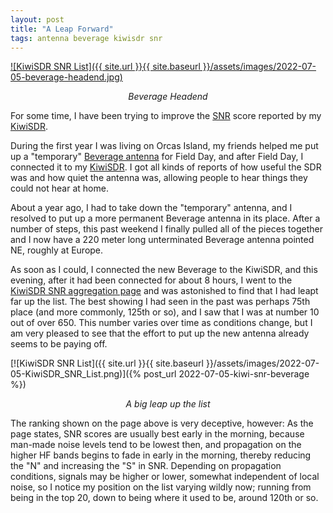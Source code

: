 ```yaml
---
layout: post
title: "A Leap Forward"
tags: antenna beverage kiwisdr snr
---
```


[![KiwiSDR SNR List]({{ site.url }}{{ site.baseurl }}/assets/images/2022-07-05-beverage-headend.jpg)](/assets/img/2022-07-05-beverage-headend.jpg)
*<center>Beverage Headend</center>*

For some time, I have been trying to improve the
[SNR](https://en.wikipedia.org/wiki/Signal-to-noise_ratio) score
reported by my [KiwiSDR](https://kiwisdr.gadallah.net:8073).

During the first year I was living on Orcas Island, my friends helped
me put up a "temporary" [Beverage
antenna](https://en.wikipedia.org/wiki/Beverage_antenna) for Field
Day, and after Field Day, I connected it to my
[KiwiSDR](http://kiwisdr.com/). I got all kinds of reports of how
useful the SDR was and how quiet the antenna was, allowing people to
hear things they could not hear at home.

About a year ago, I had to take down the "temporary" antenna, and I
resolved to put up a more permanent Beverage antenna in its
place. After a number of steps, this past weekend I finally pulled all
of the pieces together and I now have a 220 meter long unterminated
Beverage antenna pointed NE, roughly at Europe.

As soon as I could, I connected the new Beverage to the KiwiSDR, and
this evening, after it had been connected for about 8 hours, I went to
the [KiwiSDR SNR aggregation page](http://rx.linkfanel.net/snr.html)
and was astonished to find that I had leapt far up the list. The best
showing I had seen in the past was perhaps 75th place (and more
commonly, 125th or so), and I saw that I was at number 10 out of
over 650. This number varies over time as conditions change, but I am
very pleased to see that the effort to put up the new antenna already
seems to be paying off.

[![KiwiSDR SNR List]({{ site.url }}{{ site.baseurl }}/assets/images/2022-07-05-KiwiSDR_SNR_List.png)]({% post_url 2022-07-05-kiwi-snr-beverage %})
*<center>A big leap up the list</center>*

The ranking shown on the page above is very deceptive, however: As the page
states, SNR scores are usually best early in the morning, because man-made
noise levels tend to be lowest then, and propagation on the higher HF
bands begins to fade in early in the morning, thereby reducing the "N"
and increasing the "S" in SNR. Depending on propagation conditions,
signals may be higher or lower, somewhat independent of local noise,
so I notice my position on the list varying wildly now; running from being
in the top 20, down to being where it used to be, around 120th or so.
